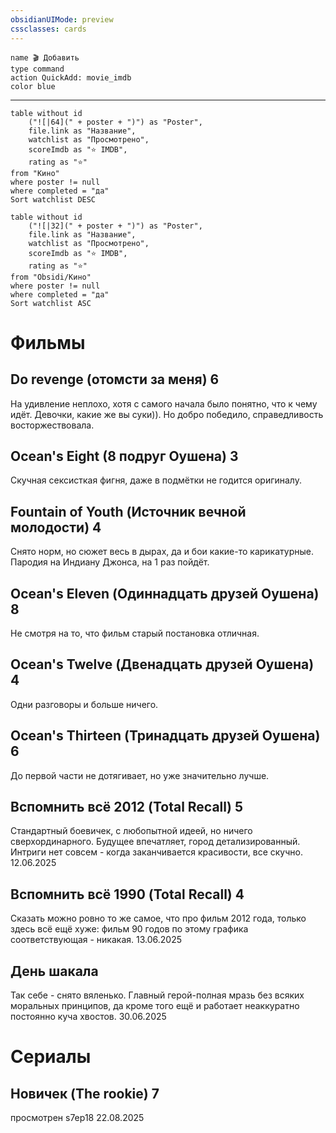 ```yaml
---
obsidianUIMode: preview
cssclasses: cards
---
```



```button
name 🎬 Добавить
type command
action QuickAdd: movie_imdb
color blue 
```

---
```dataview
table without id
	("![|64](" + poster + ")") as "Poster",
	file.link as "Название",
	watchlist as "Просмотрено",
	scoreImdb as "⭐ IMDB",
	rating as "⭐"
from "Кино"
where poster != null
where completed = "да"
Sort watchlist DESC
```

```dataview
table without id
	("![|32](" + poster + ")") as "Poster",
	file.link as "Название",
	watchlist as "Просмотрено",
	scoreImdb as "⭐ IMDB",
	rating as "⭐"
from "Obsidi/Кино"
where poster != null
where completed = "да"
Sort watchlist ASC
```


# Фильмы
## Do revenge (отомсти за меня) 6
На удивление неплохо, хотя с самого начала было понятно, что к чему идёт. Девочки, какие же вы суки)). Но добро победило, справедливость 
восторжествовала.
## Ocean's Eight (8 подруг Оушена) 3
Скучная сексисткая фигня, даже в подмётки не годится оригиналу.
## Fountain of Youth (Источник вечной молодости) 4
Снято норм, но сюжет весь в дырах, да и бои какие-то карикатурные. Пародия на Индиану Джонса, на 1 раз пойдёт.
## Ocean's Eleven (Одиннадцать друзей Оушена) 8
Не смотря на то, что фильм старый постановка отличная.
## Ocean's Twelve (Двенадцать друзей Оушена) 4
Одни разговоры и больше ничего.
## Ocean's Thirteen (Тринадцать друзей Оушена) 6
До первой части не дотягивает, но уже значительно лучше.
## Вспомнить всё 2012 (Total Recall) 5
Стандартный боевичек, с любопытной идеей, но ничего сверхординарного. Будущее впечатляет, город детализированный. Интриги нет совсем - когда заканчивается красивости, все скучно.  
12.06.2025
## Вспомнить всё 1990 (Total Recall) 4
Сказать можно ровно то же самое, что про фильм 2012 года, только здесь всё ещё хуже: фильм 90 годов по этому графика соответствующая - никакая.
13.06.2025

## День шакала
Так себе - снято вяленько. Главный герой-полная мразь без всяких моральных принципов, да кроме того ещё и работает неаккуратно постоянно куча хвостов.
30.06.2025

# Сериалы
## Новичек (The rookie) 7
просмотрен s7ep18
22.08.2025